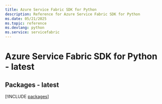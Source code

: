 ```yaml
---
title: Azure Service Fabric SDK for Python
description: Reference for Azure Service Fabric SDK for Python
ms.date: 05/21/2025
ms.topic: reference
ms.devlang: python
ms.service: servicefabric
---
```

# Azure Service Fabric SDK for Python - latest
## Packages - latest
[!INCLUDE [packages](service-fabric-index.md)]